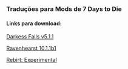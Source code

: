 ### Traduções para Mods de 7 Days to Die

#### Links para download:

[Darkess Falls v5.1.1](https://www.nexusmods.com/7daystodie/mods/6449)

[Ravenhearst 10.1.1b1](https://www.nexusmods.com/7daystodie/mods/6428)

[Rebirt: Experimental](https://www.nexusmods.com/7daystodie/mods/6446)

